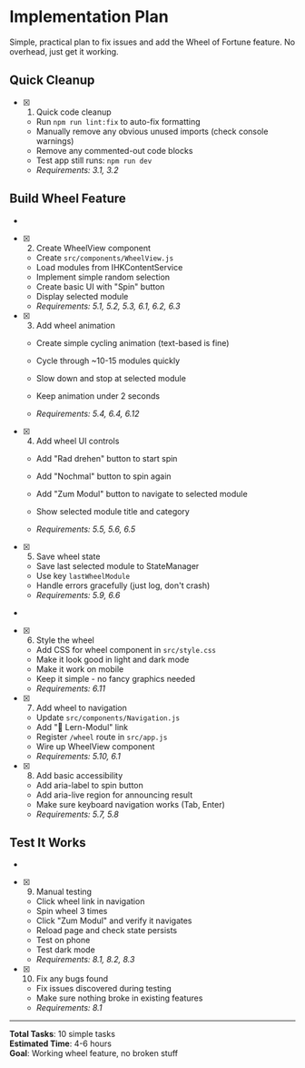 # Implementation Plan

Simple, practical plan to fix issues and add the Wheel of Fortune feature. No overhead, just get it working.

## Quick Cleanup

- [x] 1. Quick code cleanup
  - Run `npm run lint:fix` to auto-fix formatting
  - Manually remove any obvious unused imports (check console warnings)
  - Remove any commented-out code blocks
  - Test app still runs: `npm run dev`
  - _Requirements: 3.1, 3.2_

## Build Wheel Feature

-

- [x] 2. Create WheelView component
  - Create `src/components/WheelView.js`
  - Load modules from IHKContentService
  - Implement simple random selection
  - Create basic UI with "Spin" button
  - Display selected module
  - _Requirements: 5.1, 5.2, 5.3, 6.1, 6.2, 6.3_

- [x] 3. Add wheel animation
  - Create simple cycling animation (text-based is fine)

  - Cycle through ~10-15 modules quickly

  - Slow down and stop at selected module
  - Keep animation under 2 seconds
  - _Requirements: 5.4, 6.4, 6.12_

- [x] 4. Add wheel UI controls
  - Add "Rad drehen" button to start spin
  - Add "Nochmal" button to spin again
  - Add "Zum Modul" button to navigate to selected module

  - Show selected module title and category
  - _Requirements: 5.5, 5.6, 6.5_

- [x] 5. Save wheel state
  - Save last selected module to StateManager
  - Use key `lastWheelModule`
  - Handle errors gracefully (just log, don't crash)
  - _Requirements: 5.9, 6.6_

-

- [x] 6. Style the wheel
  - Add CSS for wheel component in `src/style.css`
  - Make it look good in light and dark mode
  - Make it work on mobile
  - Keep it simple - no fancy graphics needed
  - _Requirements: 6.11_

- [x] 7. Add wheel to navigation

  - Update `src/components/Navigation.js`
  - Add "🎯 Lern-Modul" link
  - Register `/wheel` route in `src/app.js`
  - Wire up WheelView component
  - _Requirements: 5.10, 6.1_

- [x] 8. Add basic accessibility

  - Add aria-label to spin button
  - Add aria-live region for announcing result
  - Make sure keyboard navigation works (Tab, Enter)
  - _Requirements: 5.7, 5.8_

## Test It Works
-

- [x] 9. Manual testing


  - Click wheel link in navigation
  - Spin wheel 3 times
  - Click "Zum Modul" and verify it navigates
  - Reload page and check state persists
  - Test on phone
  - Test dark mode
  - _Requirements: 8.1, 8.2, 8.3_








- [x] 10. Fix any bugs found
  - Fix issues discovered during testing
  - Make sure nothing broke in existing features
  - _Requirements: 8.1_

---

**Total Tasks**: 10 simple tasks  
**Estimated Time**: 4-6 hours  
**Goal**: Working wheel feature, no broken stuff
